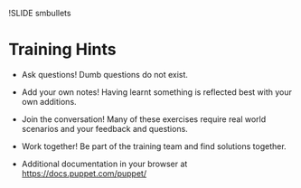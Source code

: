 !SLIDE smbullets 

# Training Hints

* Ask questions! Dumb questions do not exist.
* Add your own notes! Having learnt something is reflected best with your own additions.
* Join the conversation! Many of these exercises require real world scenarios and your feedback and questions.
* Work together! Be part of the training team and find solutions together.

* Additional documentation in your browser at https://docs.puppet.com/puppet/
